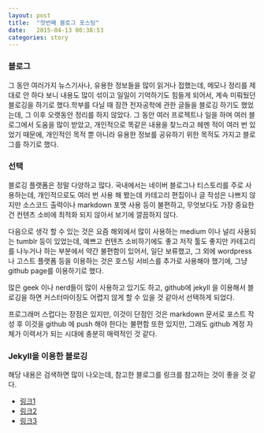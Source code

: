 ```yaml
---
layout: post
title:  "첫번째 블로그 포스팅"
date:   2015-04-13 00:38:53
categories: story
---
```


### 블로그

그 동안 여러가지 뉴스기사나, 유용한 정보들을 많이 읽거나 접했는데, 메모나 정리를 제대로 안 하다 보니 내용도 많이 섞이고 일일이 기억하기도 힘들게 되어서, 계속 미뤄뒀던 블로깅을 하기로 했다.학부를 다닐 때 잠깐 전자공학에 관한 글들을 블로깅 하기도 했었는데, 그 이후 오랫동안 정리를 하지 않았다. 그 동안 여러 프로젝트나 일을 하며 여러 블로그에서 도움을 많이 받았고, 개인적으로 똑같은 내용을 찾느라고 헤멘 적이 여러 번 있었기 때문에, 개인적인 목적 뿐 아니라 유용한 정보를 공유하기 위한 목적도 가지고 블로그를 하기로 했다.
 
 
### 선택
 
블로깅 플랫폼은 정말 다양하고 많다. 국내에서는 네이버 블로그나 티스토리를 주로 사용하는데, 개인적으로도 여러 번 사용 해 봤는데 카테고리 편집이나 글 작성은 나쁘지 않지만 소스코드 출력이나 markdown 포맷 사용 등이 불편하고, 무엇보다도 가장 중요한건 컨텐츠 소비에 최적화 되지 않아서 보기에 깔끔하지 않다.
 
다음으로 생각 할 수 있는 것은 요즘 해외에서 많이 사용하는 medium 이나 널리 사용되는 tumblr 등이 있었는데, 예쁘고 컨텐츠 소비하기에도 좋고 저작 툴도 좋지만 카테고리를 나누거나 하는 부분에서 약간 불편함이 있어서, 일단 보류했고, 그 외에 wordpress나 고스트 플랫폼 등을 이용하는 것은 호스팅 서비스를 추가로 사용해야 했기에, 그냥 github page를 이용하기로 했다.

많은 geek 이나 nerd들이 많이 사용하고 있기도 하고, github에 jekyll 을 이용해서 블로깅을 하면 커스터마이징도 어렵지 않게 할 수 있을 것 같아서 선택하게 되었다.

프로그래머 스럽다는 장점은 있지만, 이것이 단점인 것은 markdown 문서로 포스트 작성 후 이것을 github 에 push 해야 한다는 불편함 또한 있지만, 그래도 github 계정 자체가 이력서가 되는 시대에 충분히 매력적인 것 같다.



### Jekyll을 이용한 블로깅

해당 내용은 검색하면 많이 나오는데, 참고한 블로그를 링크를 참고하는 것이 좋을 것 같다.

- [링크1](https://nolboo.github.io/blog/2013/10/15/free-blog-with-github-jekyll/)
- [링크2](http://joshualande.com/jekyll-github-pages-poole/)
- [링크3](https://github.com/poole/poole)